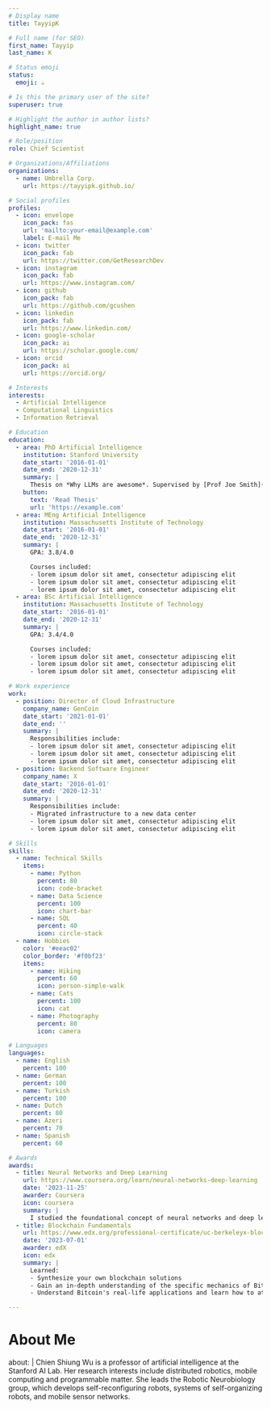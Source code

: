 ```yaml
---
# Display name
title: TayyipK

# Full name (for SEO)
first_name: Tayyip
last_name: K

# Status emoji
status:
  emoji: ☕️

# Is this the primary user of the site?
superuser: true

# Highlight the author in author lists?
highlight_name: true

# Role/position
role: Chief Scientist

# Organizations/Affiliations
organizations:
  - name: Umbrella Corp.
    url: https://tayyipk.github.io/

# Social profiles
profiles:
  - icon: envelope
    icon_pack: fas
    url: 'mailto:your-email@example.com'
    label: E-mail Me
  - icon: twitter
    icon_pack: fab
    url: https://twitter.com/GetResearchDev
  - icon: instagram
    icon_pack: fab
    url: https://www.instagram.com/
  - icon: github
    icon_pack: fab
    url: https://github.com/gcushen
  - icon: linkedin
    icon_pack: fab
    url: https://www.linkedin.com/
  - icon: google-scholar
    icon_pack: ai
    url: https://scholar.google.com/
  - icon: orcid
    icon_pack: ai
    url: https://orcid.org/

# Interests
interests:
  - Artificial Intelligence
  - Computational Linguistics
  - Information Retrieval

# Education
education:
  - area: PhD Artificial Intelligence
    institution: Stanford University
    date_start: '2016-01-01'
    date_end: '2020-12-31'
    summary: |
      Thesis on *Why LLMs are awesome*. Supervised by [Prof Joe Smith](https://example.com). Presented papers at 5 IEEE conferences with the contributions being published in 2 Springer journals.
    button:
      text: 'Read Thesis'
      url: 'https://example.com'
  - area: MEng Artificial Intelligence
    institution: Massachusetts Institute of Technology
    date_start: '2016-01-01'
    date_end: '2020-12-31'
    summary: |
      GPA: 3.8/4.0

      Courses included:
      - lorem ipsum dolor sit amet, consectetur adipiscing elit
      - lorem ipsum dolor sit amet, consectetur adipiscing elit
      - lorem ipsum dolor sit amet, consectetur adipiscing elit
  - area: BSc Artificial Intelligence
    institution: Massachusetts Institute of Technology
    date_start: '2016-01-01'
    date_end: '2020-12-31'
    summary: |
      GPA: 3.4/4.0

      Courses included:
      - lorem ipsum dolor sit amet, consectetur adipiscing elit
      - lorem ipsum dolor sit amet, consectetur adipiscing elit
      - lorem ipsum dolor sit amet, consectetur adipiscing elit

# Work experience
work:
  - position: Director of Cloud Infrastructure
    company_name: GenCoin
    date_start: '2021-01-01'
    date_end: ''
    summary: |
      Responsibilities include:
      - lorem ipsum dolor sit amet, consectetur adipiscing elit
      - lorem ipsum dolor sit amet, consectetur adipiscing elit
      - lorem ipsum dolor sit amet, consectetur adipiscing elit
  - position: Backend Software Engineer
    company_name: X
    date_start: '2016-01-01'
    date_end: '2020-12-31'
    summary: |
      Responsibilities include:
      - Migrated infrastructure to a new data center
      - lorem ipsum dolor sit amet, consectetur adipiscing elit
      - lorem ipsum dolor sit amet, consectetur adipiscing elit

# Skills
skills:
  - name: Technical Skills
    items:
      - name: Python
        percent: 80
        icon: code-bracket
      - name: Data Science
        percent: 100
        icon: chart-bar
      - name: SQL
        percent: 40
        icon: circle-stack
  - name: Hobbies
    color: '#eeac02'
    color_border: '#f0bf23'
    items:
      - name: Hiking
        percent: 60
        icon: person-simple-walk
      - name: Cats
        percent: 100
        icon: cat
      - name: Photography
        percent: 80
        icon: camera

# Languages
languages:
  - name: English
    percent: 100
  - name: German
    percent: 100
  - name: Turkish
    percent: 100
  - name: Dutch
    percent: 80
  - name: Azeri
    percent: 70
  - name: Spanish
    percent: 60    

# Awards
awards:
  - title: Neural Networks and Deep Learning
    url: https://www.coursera.org/learn/neural-networks-deep-learning
    date: '2023-11-25'
    awarder: Coursera
    icon: coursera
    summary: |
      I studied the foundational concept of neural networks and deep learning. By the end, I was familiar with the significant technological trends driving the rise of deep learning; build, train, and apply fully connected deep neural networks; implement efficient (vectorized) neural networks; identify key parameters in a neural network's architecture; and apply deep learning to your own applications.
  - title: Blockchain Fundamentals
    url: https://www.edx.org/professional-certificate/uc-berkeleyx-blockchain-fundamentals
    date: '2023-07-01'
    awarder: edX
    icon: edx
    summary: |
      Learned:
      - Synthesize your own blockchain solutions
      - Gain an in-depth understanding of the specific mechanics of Bitcoin
      - Understand Bitcoin's real-life applications and learn how to attack and destroy Bitcoin, Ethereum, smart contracts and Dapps, and alternatives to Bitcoin's Proof-of-Work consensus algorithm

---
```


# About Me
about: |
  Chien Shiung Wu is a professor of artificial intelligence at the Stanford AI Lab. Her research interests include distributed robotics, mobile computing and programmable matter. She leads the Robotic Neurobiology group, which develops self-reconfiguring robots, systems of self-organizing robots, and mobile sensor networks.
